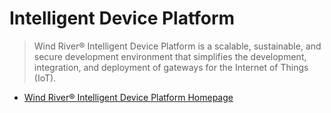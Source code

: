 # Intelligent Device Platform

> Wind River® Intelligent Device Platform is a scalable, sustainable, and secure development environment that simplifies the development, integration, and deployment of gateways for the Internet of Things (IoT).

- [Wind River® Intelligent Device Platform Homepage](http://www.windriver.com/announces/intelligent-device-platform/)
